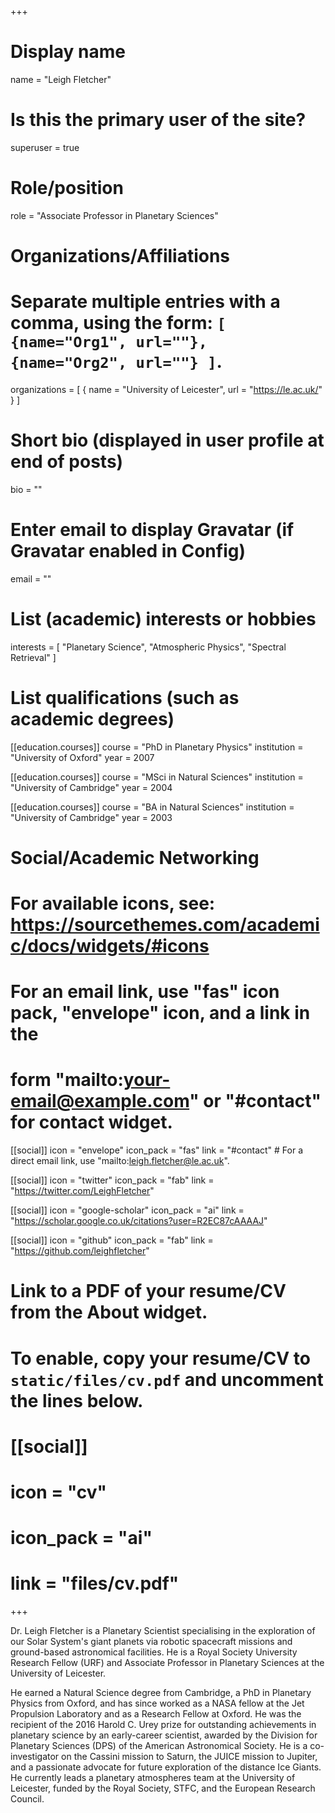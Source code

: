 +++
# Display name
name = "Leigh Fletcher"

# Is this the primary user of the site?
superuser = true

# Role/position
role = "Associate Professor in Planetary Sciences"

# Organizations/Affiliations
#   Separate multiple entries with a comma, using the form: `[ {name="Org1", url=""}, {name="Org2", url=""} ]`.
organizations = [ { name = "University of Leicester", url = "https://le.ac.uk/" } ]

# Short bio (displayed in user profile at end of posts)
bio = ""

# Enter email to display Gravatar (if Gravatar enabled in Config)
email = ""

# List (academic) interests or hobbies
interests = [
  "Planetary Science",
  "Atmospheric Physics",
  "Spectral Retrieval"
]

# List qualifications (such as academic degrees)
[[education.courses]]
  course = "PhD in Planetary Physics"
  institution = "University of Oxford"
  year = 2007

[[education.courses]]
  course = "MSci in Natural Sciences"
  institution = "University of Cambridge"
  year = 2004

[[education.courses]]
  course = "BA in Natural Sciences"
  institution = "University of Cambridge"
  year = 2003

# Social/Academic Networking
# For available icons, see: https://sourcethemes.com/academic/docs/widgets/#icons
#   For an email link, use "fas" icon pack, "envelope" icon, and a link in the
#   form "mailto:your-email@example.com" or "#contact" for contact widget.

[[social]]
  icon = "envelope"
  icon_pack = "fas"
  link = "#contact"  # For a direct email link, use "mailto:leigh.fletcher@le.ac.uk".

[[social]]
  icon = "twitter"
  icon_pack = "fab"
  link = "https://twitter.com/LeighFletcher"

[[social]]
  icon = "google-scholar"
  icon_pack = "ai"
  link = "https://scholar.google.co.uk/citations?user=R2EC87cAAAAJ"

[[social]]
  icon = "github"
  icon_pack = "fab"
  link = "https://github.com/leighfletcher"
  
  

# Link to a PDF of your resume/CV from the About widget.
# To enable, copy your resume/CV to `static/files/cv.pdf` and uncomment the lines below.
# [[social]]
#   icon = "cv"
#   icon_pack = "ai"
#   link = "files/cv.pdf"

+++

Dr. Leigh Fletcher is a Planetary Scientist specialising in the exploration of our Solar System's giant planets via
robotic spacecraft missions and ground-based astronomical facilities.  He is a Royal Society University 
Research Fellow (URF) and Associate Professor in Planetary Sciences at the University of Leicester.    

He earned a Natural Science degree from Cambridge, a PhD in Planetary Physics from Oxford, and has since worked as a NASA 
fellow at the Jet Propulsion Laboratory and as a Research Fellow at Oxford.  He was the recipient of the 2016 Harold C. 
Urey prize for outstanding achievements in planetary science by an early-career scientist, awarded by the Division for 
Planetary Sciences (DPS) of the American Astronomical Society.  He is a co-investigator on the Cassini mission to Saturn, 
the JUICE mission to Jupiter, and a passionate advocate for future exploration of the distance Ice Giants.  He currently leads 
a planetary atmospheres team at the University of Leicester, funded by the Royal Society, STFC, and the European Research 
Council.
